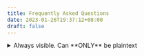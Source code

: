 ```yaml
---
title: Frequently Asked Questions
date: 2023-01-26T19:37:12+08:00
draft: false
---
```

<details>
    <summary> Always visible. Can **ONLY** be plaintext </summary>
<!-- empty line -->
    Collapsible content (Markdown-stylable)
</details>
